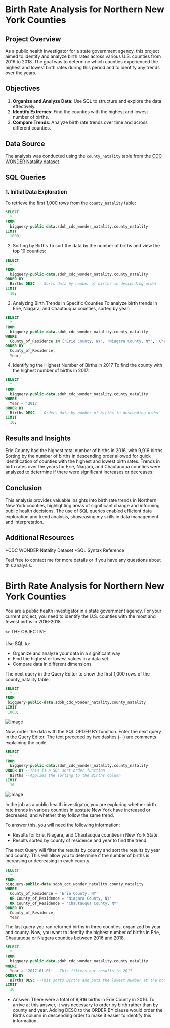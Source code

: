# Birth Rate Analysis for Northern New York Counties

## Project Overview

As a public health investigator for a state government agency, this project aimed to identify and analyze birth rates across various U.S. counties from 2016 to 2018. The goal was to determine which counties experienced the highest and lowest birth rates during this period and to identify any trends over the years.

## Objectives

1. **Organize and Analyze Data**: Use SQL to structure and explore the data effectively.
2. **Identify Extremes**: Find the counties with the highest and lowest number of births.
3. **Compare Trends**: Analyze birth rate trends over time and across different counties.

## Data Source

The analysis was conducted using the `county_natality` table from the [CDC WONDER Natality dataset](https://bigquery.cloud.google.com/dataset/bigquery-public-data:sdoh_cdc_wonder_natality).

## SQL Queries

### 1. Initial Data Exploration

To retrieve the first 1,000 rows from the `county_natality` table:

```sql
SELECT
  *
FROM
  bigquery-public-data.sdoh_cdc_wonder_natality.county_natality
LIMIT
  1000;
```

2. Sorting by Births
To sort the data by the number of births and view the top 10 counties:

```sql
SELECT
  *
FROM
  bigquery-public-data.sdoh_cdc_wonder_natality.county_natality
ORDER BY
  Births DESC -- Sorts data by number of births in descending order
LIMIT
  10;
```

3. Analyzing Birth Trends in Specific Counties
To analyze birth trends in Erie, Niagara, and Chautauqua counties, sorted by year:

```sql
SELECT
  *
FROM
  bigquery-public-data.sdoh_cdc_wonder_natality.county_natality
WHERE
  County_of_Residence IN ('Erie County, NY', 'Niagara County, NY', 'Chautauqua County, NY')
ORDER BY
  County_of_Residence, 
  Year;
```

4. Identifying the Highest Number of Births in 2017
To find the county with the highest number of births in 2017:

```sql
SELECT
  *
FROM
  bigquery-public-data.sdoh_cdc_wonder_natality.county_natality
WHERE
  Year = '2017'
ORDER BY
  Births DESC -- Orders data by number of births in descending order
LIMIT
  10;
```

## Results and Insights

Erie County had the highest total number of births in 2016, with 9,916 births.
Sorting by the number of births in descending order allowed for quick identification of counties with the highest and lowest birth rates.
Trends in birth rates over the years for Erie, Niagara, and Chautauqua counties were analyzed to determine if there were significant increases or decreases.

## Conclusion

This analysis provides valuable insights into birth rate trends in Northern New York counties, highlighting areas of significant change and informing public health decisions. The use of SQL queries enabled efficient data exploration and trend analysis, showcasing my skills in data management and interpretation.

## Additional Resources

*CDC WONDER Natality Dataset
*SQL Syntax Reference

Feel free to contact me for more details or if you have any questions about this analysis.

# Birth Rate Analysis for Northern New York Counties

You are a public health investigator in a state government agency. For your current project, you need to identify the U.S. counties with the most and fewest births in 2016-2018.

✏️ THE OBJECTIVE

Use SQL to:

- Organize and analyze your data in a significant way 
- Find the highest or lowest values in a data set
- Compare data in different dimensions

The next query in the Query Editor to show the first 1,000 rows of the county_natality table.

```sql
SELECT
  *
FROM
 bigquery-public-data.sdoh_cdc_wonder_natality.county_natality
LIMIT
 1000;
```

![image](https://github.com/user-attachments/assets/84d243e6-20c8-47e0-bc52-2ea1cb0cc4af)

Now, order the data with the SQL ORDER BY function. Enter the next query in the Query Editor. The text preceded by two dashes (--) are comments explaining the code.

```sql
SELECT
  *
FROM
  bigquery-public-data.sdoh_cdc_wonder_natality.county_natality
ORDER BY --This is a SQL sort order function
  Births --Applies the sorting to the Births column
LIMIT
  10
```
  ![image](https://github.com/user-attachments/assets/5988c2fe-c6bc-4983-a3b3-74d46132ab87)

In the job as a public health investigator, you are exploring whether birth rate trends in various counties in upstate New York have increased or decreased, and whether they follow the same trend.

To answer this, you will need the following information:

- Results for Erie, Niagara, and Chautauqua counties in New York State.
- Results sorted by county of residence and year to find the trend. 

The next Query will filter the results by county and sort the results by year and county. This will allow you to determine if the number of births is increasing or decreasing in each county.

```sql
SELECT
  *
FROM
bigquery-public-data.sdoh_cdc_wonder_natality.county_natality
WHERE
  County_of_Residence = 'Erie County, NY' 
  OR County_of_Residence = 'Niagara County, NY'
  OR County_of_Residence = 'Chautauqua County, NY'
ORDER BY
  County_of_Residence, 
  Year
```

The last query you ran returned births in three counties, organized by year and county. Now, you want to identify the highest number of births in Erie, Chautauqua or Niagara counties between 2016 and 2018.

```sql
SELECT
  *
FROM
  bigquery-public-data.sdoh_cdc_wonder_natality.county_natality
WHERE
  Year = '2017-01-01' --This filters our results to 2017
ORDER BY
  Births DESC --This sorts Births and puts the lowest number at the bottom of our list
LIMIT
  10
```

- Answer: There were a total of 9,916 births in Erie County in 2016. To arrive at this answer, it was necessary to order by birth rather than by county and year. Adding DESC to the ORDER BY clause would order the Births column in descending order to make it easier to identify this information. 

  


